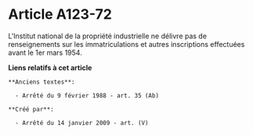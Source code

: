 # Article A123-72

L'Institut national de la propriété industrielle ne délivre pas de renseignements sur les immatriculations et autres
inscriptions effectuées avant le 1er mars 1954.

**Liens relatifs à cet article**

	**Anciens textes**:

	  - Arrêté du 9 février 1988 - art. 35 (Ab)

	**Créé par**:

	  - Arrêté du 14 janvier 2009 - art. (V)
